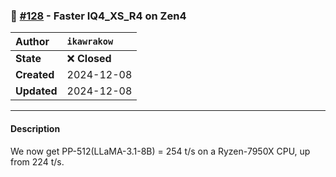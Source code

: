### 🔀 [#128](https://github.com/ikawrakow/ik_llama.cpp/pull/128) - Faster IQ4_XS_R4 on Zen4

| **Author** | `ikawrakow` |
| :--- | :--- |
| **State** | ❌ **Closed** |
| **Created** | 2024-12-08 |
| **Updated** | 2024-12-08 |

---

#### Description

We now get PP-512(LLaMA-3.1-8B) = 254 t/s on a Ryzen-7950X CPU, up from 224 t/s.